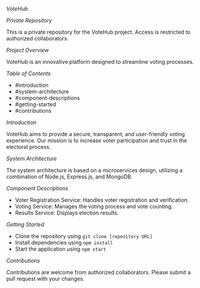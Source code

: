 
_VoteHub_

_Private Repository_

This is a private repository for the VoteHub project. Access is restricted to authorized collaborators.

_Project Overview_

VoteHub is an innovative platform designed to streamline voting processes.

_Table of Contents_

- #introduction
- #system-architecture
- #component-descriptions
- #getting-started
- #contributions

_Introduction_

VoteHub aims to provide a secure, transparent, and user-friendly voting experience. Our mission is to increase voter participation and trust in the electoral process.

_System Architecture_

The system architecture is based on a microservices design, utilizing a combination of Node.js, Express.js, and MongoDB.

_Component Descriptions_

- Voter Registration Service: Handles voter registration and verification.
- Voting Service: Manages the voting process and vote counting.
- Results Service: Displays election results.

_Getting Started_

- Clone the repository using `git clone [repository URL]`
- Install dependencies using `npm install`
- Start the application using `npm start`

_Contributions_

Contributions are welcome from authorized collaborators. Please submit a pull request with your changes.
